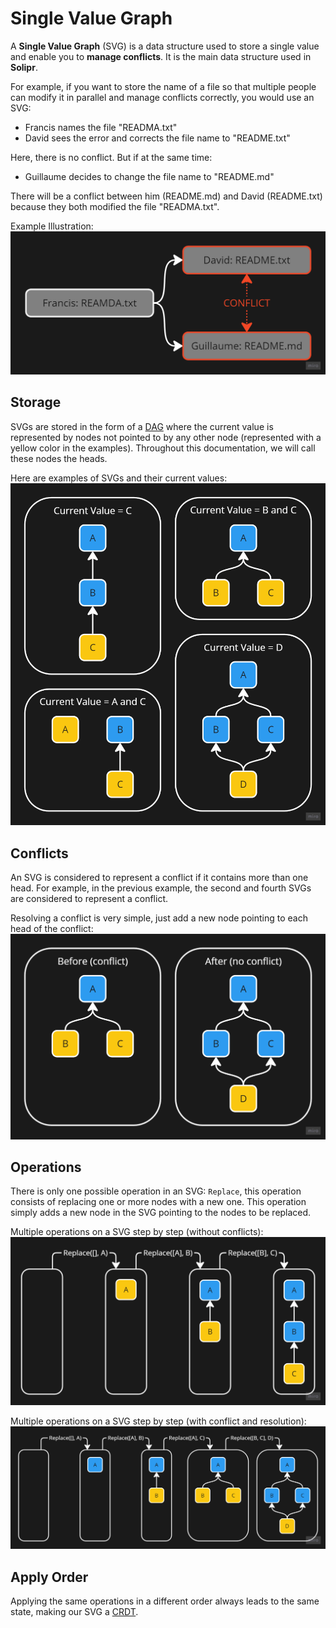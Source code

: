 # Single Value Graph

A **Single Value Graph** (SVG) is a data structure used to store a single value and enable you to **manage conflicts**. It is the main data structure used in **Solipr**.

For example, if you want to store the name of a file so that multiple people can modify it in parallel and manage conflicts correctly, you would use an SVG:

- Francis names the file "READMA.txt"
- David sees the error and corrects the file name to "README.txt"

Here, there is no conflict. But if at the same time:
- Guillaume decides to change the file name to "README.md"

There will be a conflict between him (README.md) and David (README.txt) because they both modified the file "READMA.txt".

Example Illustration:
![Story illustration](images/svg/story_illustration.png)

## Storage

SVGs are stored in the form of a [DAG](https://en.wikipedia.org/wiki/Directed_acyclic_graph) where the current value is represented by nodes not pointed to by any other node (represented with a yellow color in the examples). Throughout this documentation, we will call these nodes the heads.

Here are examples of SVGs and their current values:
![SVG values](images/svg/svg_values.png)

## Conflicts

An SVG is considered to represent a conflict if it contains more than one head. For example, in the previous example, the second and fourth SVGs are considered to represent a conflict.

Resolving a conflict is very simple, just add a new node pointing to each head of the conflict:
![Resolving conflict](images/svg/resolving_conflict.png)

## Operations

There is only one possible operation in an SVG: `Replace`, this operation consists of replacing one or more nodes with a new one. This operation simply adds a new node in the SVG pointing to the nodes to be replaced.

Multiple operations on a SVG step by step (without conflicts):
![Operations without conflicts](images/svg/operations_without_conflicts.png)

Multiple operations on a SVG step by step (with conflict and resolution):
![Operations with conflicts and resolution](images/svg/operations_with_conflicts_and_resolution.png)

## Apply Order

Applying the same operations in a different order always leads to the same state, making our SVG a [CRDT](https://en.wikipedia.org/wiki/Conflict-free_replicated_data_type).
